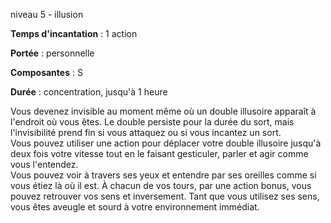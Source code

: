 niveau 5 - illusion

**Temps d'incantation** : 1 action

**Portée** : personnelle

**Composantes** : S

**Durée** : concentration, jusqu'à 1 heure

Vous devenez invisible au moment même où un double illusoire apparaît à l'endroit où vous êtes. Le double persiste pour la durée du sort, mais l'invisibilité prend fin si vous attaquez ou si vous incantez un sort.  
Vous pouvez utiliser une action pour déplacer votre double illusoire jusqu'à deux fois votre vitesse tout en le faisant gesticuler, parler et agir comme vous l'entendez.  
Vous pouvez voir à travers ses yeux et entendre par ses oreilles comme si vous étiez là où il est. À chacun de vos tours, par une action bonus, vous pouvez retrouver vos sens et inversement. Tant que vous utilisez ses sens, vous êtes aveugle et sourd à votre environnement immédiat.